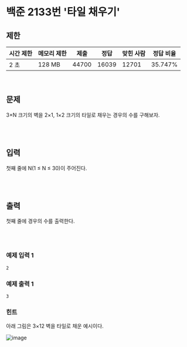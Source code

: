 # 백준 2133번 '타일 채우기'

## 제한
|시간 제한|메모리 제한|제출|정답|맞힌 사람|정답 비율|
|------|------|---|---|----|----|
|2 초|128 MB|44700|16039|12701|35.747%|

<br>

## 문제
3×N 크기의 벽을 2×1, 1×2 크기의 타일로 채우는 경우의 수를 구해보자.

<br><br>

## 입력
첫째 줄에 N(1 ≤ N ≤ 30)이 주어진다.

<br><br>

## 출력
첫째 줄에 경우의 수를 출력한다.

<br><br>
### 예제 입력 1
```
2
```
### 예제 출력 1
```
3
```
### 힌트
아래 그림은 3×12 벽을 타일로 채운 예시이다.

![image](https://user-images.githubusercontent.com/82142527/226616602-78ae172d-33a7-41ae-831c-f7ce46264d51.png)